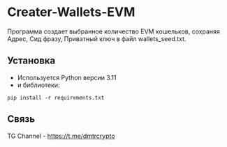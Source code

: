 # Creater-Wallets-EVM
Программа создает выбранное количество EVM кошельков, сохраняя Адрес, Сид фразу, Приватный ключ в файл wallets_seed.txt.

## Установка
- Используется Python версии 3.11
- и библиотеки:
```
pip install -r requirements.txt
```

## Связь
TG Channel - https://t.me/dmtrcrypto
